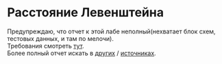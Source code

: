 # Расстояние Левенштейна

Предупреждаю, что отчет к этой лабе неполный(нехватает блок схем, тестовых данных, и там по мелочи).   
Требования смотреть [тут](lab_1/AA_lab1_task_2019.pdf).  
Более полный отчет искать в [других](https://github.com/kuso4egdobra/Analyze_Algoritms/blob/master/%D0%BE%D1%82%D1%87%D0%B5%D1%82%D0%90%D0%901.pdf) / [источниках](https://github.com/anastasialavrova/bmstu_AA/blob/master/lab_01/example.pdf).
